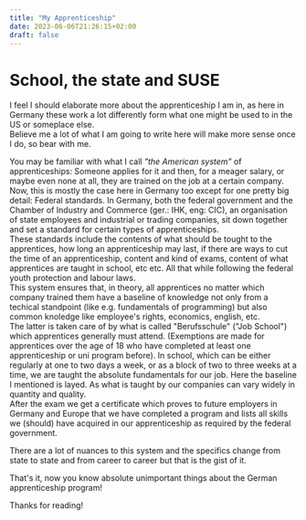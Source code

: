 ```yaml
---
title: "My Apprenticeship"
date: 2023-06-06T21:26:15+02:00
draft: false
---
```

# School, the state and SUSE

I feel I should elaborate more about the apprenticeship I am in, as here in Germany these work a lot differently form what one might be used to in the US or someplace else.<br>
Believe me a lot of what I am going to write here will make more sense once I do, so bear with me.

You may be familiar with what I call *"the American system"* of apprenticeships: Someone applies for it and then, for a meager salary, or maybe even none at all, they are trained on the job at a certain company.<br>
Now, this is mostly the case here in Germany too except for one pretty big detail: Federal standards. In Germany, both the federal government and the Chamber of Industry and Commerce (ger.: IHK, eng: CIC), an organisation of state employees and industrial or trading companies, sit down together and set a standard for certain types of apprenticeships.<br>
These standards include the contents of what should be tought to the apprentices, how long an apprenticeship may last, if there are ways to cut the time of an apprenticeship, content and kind of exams, content of what apprentices are taught in school, etc etc. All that while following the federal youth protection and labour laws.<br>
This system ensures that, in theory, all apprentices no matter which company trained them have a baseline of knowledge not only from a techical standpoint (like e.g. fundamentals of programming) but also common knoledge like employee's rights, economics, english, etc.<br>
The latter is taken care of by what is called "Berufsschule" ("Job School") which apprentices generally must attend. (Exemptions are made for apprentices over the age of 18 who have completed at least one apprenticeship or uni program before). In school, which can be either regularly at one to two days a week, or as a block of two to three weeks at a time, we are taught the absolute fundamentals for our job. Here the baseline I mentioned is layed. As what is taught by our companies can vary widely in quantity and quality.<br>
After the exam we get a certificate which proves to future employers in Germany and Europe that we have completed a program and lists all skills we (should) have acquired in our apprenticeship as required by the federal government.

There are a lot of nuances to this system and the specifics change from state to state and from career to career but that is the gist of it.

That's it, now you know absolute unimportant things about the German apprenticeship program!

Thanks for reading!
